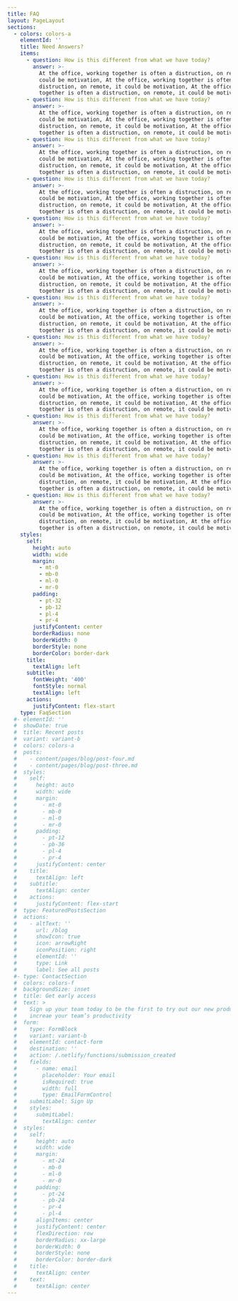 ```yaml
---
title: FAQ
layout: PageLayout
sections:
  - colors: colors-a
    elementId: ''
    title: Need Answers?
    items:
      - question: How is this different from what we have today?
        answer: >-
          At the office, working together is often a distruction, on remote, it
          could be motivation, At the office, working together is often a
          distruction, on remote, it could be motivation, At the office, working
          together is often a distruction, on remote, it could be motivation
      - question: How is this different from what we have today?
        answer: >-
          At the office, working together is often a distruction, on remote, it
          could be motivation, At the office, working together is often a
          distruction, on remote, it could be motivation, At the office, working
          together is often a distruction, on remote, it could be motivation
      - question: How is this different from what we have today?
        answer: >-
          At the office, working together is often a distruction, on remote, it
          could be motivation, At the office, working together is often a
          distruction, on remote, it could be motivation, At the office, working
          together is often a distruction, on remote, it could be motivation
      - question: How is this different from what we have today?
        answer: >-
          At the office, working together is often a distruction, on remote, it
          could be motivation, At the office, working together is often a
          distruction, on remote, it could be motivation, At the office, working
          together is often a distruction, on remote, it could be motivation
      - question: How is this different from what we have today?
        answer: >-
          At the office, working together is often a distruction, on remote, it
          could be motivation, At the office, working together is often a
          distruction, on remote, it could be motivation, At the office, working
          together is often a distruction, on remote, it could be motivation
      - question: How is this different from what we have today?
        answer: >-
          At the office, working together is often a distruction, on remote, it
          could be motivation, At the office, working together is often a
          distruction, on remote, it could be motivation, At the office, working
          together is often a distruction, on remote, it could be motivation
      - question: How is this different from what we have today?
        answer: >-
          At the office, working together is often a distruction, on remote, it
          could be motivation, At the office, working together is often a
          distruction, on remote, it could be motivation, At the office, working
          together is often a distruction, on remote, it could be motivation
      - question: How is this different from what we have today?
        answer: >-
          At the office, working together is often a distruction, on remote, it
          could be motivation, At the office, working together is often a
          distruction, on remote, it could be motivation, At the office, working
          together is often a distruction, on remote, it could be motivation
      - question: How is this different from what we have today?
        answer: >-
          At the office, working together is often a distruction, on remote, it
          could be motivation, At the office, working together is often a
          distruction, on remote, it could be motivation, At the office, working
          together is often a distruction, on remote, it could be motivation
      - question: How is this different from what we have today?
        answer: >-
          At the office, working together is often a distruction, on remote, it
          could be motivation, At the office, working together is often a
          distruction, on remote, it could be motivation, At the office, working
          together is often a distruction, on remote, it could be motivation
      - question: How is this different from what we have today?
        answer: >-
          At the office, working together is often a distruction, on remote, it
          could be motivation, At the office, working together is often a
          distruction, on remote, it could be motivation, At the office, working
          together is often a distruction, on remote, it could be motivation
      - question: How is this different from what we have today?
        answer: >-
          At the office, working together is often a distruction, on remote, it
          could be motivation, At the office, working together is often a
          distruction, on remote, it could be motivation, At the office, working
          together is often a distruction, on remote, it could be motivation
    styles:
      self:
        height: auto
        width: wide
        margin:
          - mt-0
          - mb-0
          - ml-0
          - mr-0
        padding:
          - pt-32
          - pb-12
          - pl-4
          - pr-4
        justifyContent: center
        borderRadius: none
        borderWidth: 0
        borderStyle: none
        borderColor: border-dark
      title:
        textAlign: left
      subtitle:
        fontWeight: '400'
        fontStyle: normal
        textAlign: left
      actions:
        justifyContent: flex-start
    type: FaqSection
  #- elementId: ''
  #  showDate: true
  #  title: Recent posts
  #  variant: variant-b
  #  colors: colors-a
  #  posts:
  #    - content/pages/blog/post-four.md
  #    - content/pages/blog/post-three.md
  #  styles:
  #    self:
  #      height: auto
  #      width: wide
  #      margin:
  #        - mt-0
  #        - mb-0
  #        - ml-0
  #        - mr-0
  #      padding:
  #        - pt-12
  #        - pb-36
  #        - pl-4
  #        - pr-4
  #      justifyContent: center
  #    title:
  #      textAlign: left
  #    subtitle:
  #      textAlign: center
  #    actions:
  #      justifyContent: flex-start
  #  type: FeaturedPostsSection
  #  actions:
  #    - altText: ''
  #      url: /blog
  #      showIcon: true
  #      icon: arrowRight
  #      iconPosition: right
  #      elementId: ''
  #      type: Link
  #      label: See all posts
  #- type: ContactSection
  #  colors: colors-f
  #  backgroundSize: inset
  #  title: Get early access
  #  text: >
  #    Sign up your team today to be the first to try out our new product to
  #    increae your team’s productivity
  #  form:
  #    type: FormBlock
  #    variant: variant-b
  #    elementId: contact-form
  #    destination: ''
  #    action: /.netlify/functions/submission_created
  #    fields:
  #      - name: email
  #        placeholder: Your email
  #        isRequired: true
  #        width: full
  #        type: EmailFormControl
  #    submitLabel: Sign Up
  #    styles:
  #      submitLabel:
  #        textAlign: center
  #  styles:
  #    self:
  #      height: auto
  #      width: wide
  #      margin:
  #        - mt-24
  #        - mb-0
  #        - ml-0
  #        - mr-0
  #      padding:
  #        - pt-24
  #        - pb-24
  #        - pr-4
  #        - pl-4
  #      alignItems: center
  #      justifyContent: center
  #      flexDirection: row
  #      borderRadius: xx-large
  #      borderWidth: 0
  #      borderStyle: none
  #      borderColor: border-dark
  #    title:
  #      textAlign: center
  #    text:
  #      textAlign: center
---
```

